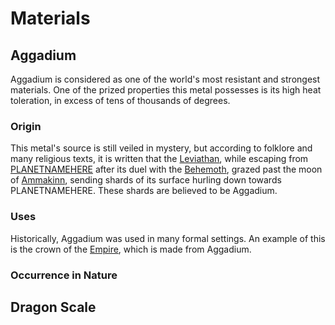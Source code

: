 # Materials

## Aggadium

Aggadium is considered as one of the world's most resistant and strongest materials. One of the prized properties this metal possesses is its high heat toleration, in excess of tens of thousands of degrees.  

### Origin

This metal's source is still veiled in mystery, but according to folklore and many religious texts, it is written that the [Leviathan](../lifeforms/primordials.html), while escaping from [PLANETNAMEHERE](../cosmicarchitecture/placehold) after its duel with the [Behemoth](../lifeforms/primordials.md), grazed past the moon of [Ammakinn](../cosmicarchitecture/ammakinn.html), sending shards of its surface hurling down towards PLANETNAMEHERE.  These shards are believed to be Aggadium.

### Uses

Historically, Aggadium was used in many formal settings. An example of this is the crown of the [Empire](../locations/), which is made from Aggadium.

### Occurrence in Nature

## Dragon Scale
